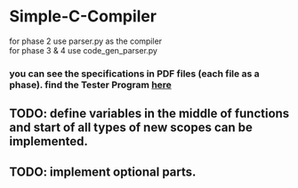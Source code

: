 # Simple-C-Compiler

for phase 2 use parser.py as the compiler \
for phase 3 & 4 use code_gen_parser.py

### you can see the specifications in PDF files (each file as a phase). find the Tester Program [here](https://github.com/AhmadZafarani/compiler/tree/main/phase%203/Tester)

## TODO: define variables in the middle of functions and start of all types of new scopes can be implemented.
## TODO: implement optional parts.
